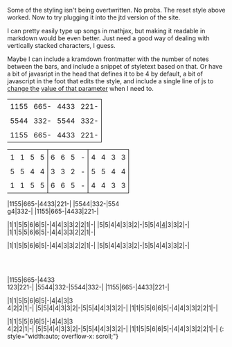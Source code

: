 <style>
  table{
    overflow-x: scroll;
    width:auto;
    border: 0px;
  
  }
  
  table tr:nth-child(2n){background-color: rgba(255, 165, 0, 0);}
  
  th, td {vertical-align: top; border: 0px solid; padding: 0.4em}
  
  td:nth-child(4n) {
    border-right: 1px solid black;
  }
</style>


Some of the styling isn't being overtwritten. No probs. The reset style above worked. Now to try plugging it into the jtd version of the site.

I can pretty easily type up songs in mathjax, but making it readable in markdown would be even better.
Just need a good way of dealing with vertically stacked characters, I guess.

Maybe I can include a kramdown frontmatter with the number of notes between the bars, and include a snippet of styletext based on that. 
Or have a bit of javasript in the head that defines it to be 4 by default, 
a bit of javascript in the foot that edits the style, 
and include a single line of js to <u>change the</u> <u><u>value of that parameter</u></u> when I need to. 




|   |   |   |   |
|---|---|---|---|
|1155|665-|4433|221-|
|5544|332-|5544|332-|
|1155|665-|4433|221-|

| | | | | | | | | | | | |
|---|---|---|---|---|---|---|---|---|---|---|---|
|1|1|5|5|6|6|5|-|4|4|3|3|2|2|1|-|
|5|5|4|4|3|3|2|-|5|5|4|4|3|3|2|-|
|1|1|5|5|6|6|5|-|4|4|3|3|2|2|1|-|

|1155|665-|4433|221-|
|5544|332-|55<span>4<br>g</span>4|332-|
|1155|665-|4433|221-|

|1|1|5|5|6|6|5|-|4|4|3|3|2|2|1|-|
|5|5|4|4|3|3|2|-|5|5|4|<u>4</u>|3|3|2|-|
|1|1|5|5|6|6|5|-|4|4|3|3|2|2|1|-|

|1|1|5|5|6|6|5|-|4|4|3|3|2|2|1|-|
|5|5|4|4|3|3|2|-|5|5|4|4|3|3|2|-|

<br><br>

|1155|665-|4433<br>123|221-|
|5544|332-|5544|332-|
|1155|665-|4433|221-|

|1|1|5|5|6|6|5|-|4|4|3|3<br>4|2|2|1|-|
|5|5|4|4|3|3|2|-|5|5|4|4|3|3|2|-|
|1|1|5|5|6|6|5|-|4|4|3|3|2|2|1|-|


|1|1|5|5|6|6|5|-|4|4|3|3<br>4|2|2|1|-|
|5|5|4|4|3|3|2|-|5|5|4|4|3|3|2|-|
|1|1|5|5|6|6|5|-|4|4|3|3|2|2|1|-|
{: style="width:auto; overflow-x: scroll;"}

